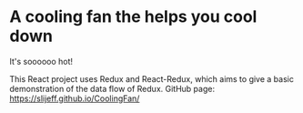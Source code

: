 # A cooling fan the helps you cool down
It's soooooo hot!

This React project uses Redux and React-Redux, which aims to give a basic demonstration of the data flow of Redux.
GitHub page: https://slijeff.github.io/CoolingFan/


